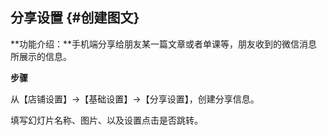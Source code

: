 ## 分享设置 {#创建图文}

**功能介绍：**手机端分享给朋友某一篇文章或者单课等，朋友收到的微信消息所展示的信息。

**步骤**

从【店铺设置】→【基础设置】→【分享设置】，创建分享信息。

填写幻灯片名称、图片、以及设置点击是否跳转。

